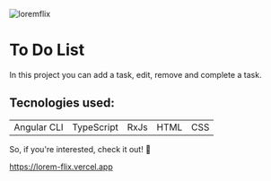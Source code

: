 ![loremflix](https://user-images.githubusercontent.com/100592742/236353278-0ece651d-2e12-4568-8dc2-37f42e45610d.png)
<h1>To Do List</h1>
<p>In this project you can add a task, edit, remove and complete a task.</p>

<h2>Tecnologies used:</h2>
<table>
  <tr>
    <td>Angular CLI</td>
    <td>TypeScript</td>
    <td>RxJs</td>
    <td>HTML</td>
    <td>CSS</td>
   </tr>
   </table>
   
   So, if you're interested, check it out! 🙂
   
  https://lorem-flix.vercel.app



